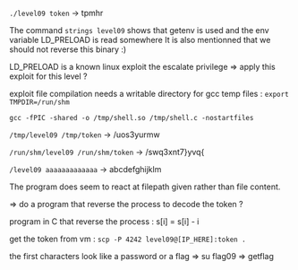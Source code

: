 ```./level09 token``` -> tpmhr

The command ```strings level09``` shows that getenv is used and the env variable LD_PRELOAD is read somewhere
It is also mentionned that we should not reverse this binary :)

LD_PRELOAD is a known linux exploit the escalate privilege => apply this exploit for this level ?

exploit file compilation needs a writable directory for gcc temp files :
```export TMPDIR=/run/shm```

```gcc -fPIC -shared -o /tmp/shell.so /tmp/shell.c -nostartfiles```

```/tmp/level09 /tmp/token``` -> /uos3yurmw

```/run/shm/level09 /run/shm/token``` -> /swq3xnt7}yvq{


```/level09 aaaaaaaaaaaaa``` -> abcdefghijklm


The program does seem to react at filepath given rather than file content.

=> do a program that reverse the process to decode the token ?

program in C that reverse the process : s[i] = s[i] - i

get the token from vm : ```scp -P 4242 level09@[IP_HERE]:token .```

the first characters look like a password or a flag => su flag09 => getflag
